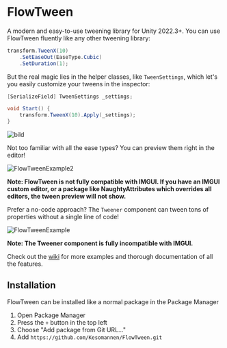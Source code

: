 ﻿# FlowTween

A modern and easy-to-use tweening library for Unity 2022.3+.
You can use FlowTween fluently like any other tweening library:

```csharp
transform.TweenX(10)
    .SetEaseOut(EaseType.Cubic)
    .SetDuration(1);
```

But the real magic lies in the helper classes, like `TweenSettings`,
which let's you easily customize your tweens in the inspector:

```csharp
[SerializeField] TweenSettings _settings;

void Start() {
    transform.TweenX(10).Apply(_settings);
}
```
![bild](https://github.com/Kesomannen/FlowTween/assets/113015915/9afc332f-8fec-4290-9835-0274fdb71f99)

Not too familiar with all the ease types? You can preview them right in the editor!

![FlowTweenExample2](https://github.com/Kesomannen/FlowTween/assets/113015915/04e8b1d4-70d8-4370-904c-c6ef03c676ad)

<b>Note: FlowTween is not fully compatible with IMGUI. If you have an IMGUI custom editor,
or a package like NaughtyAttributes which overrides all editors, the tween preview will not show.</b>

Prefer a no-code approach? The `Tweener` component can tween tons of properties without a single line of code!

![FlowTweenExample](https://github.com/Kesomannen/FlowTween/assets/113015915/ce41dd06-44ce-4132-b672-57f4d86bdb70)

<b>Note: The Tweener component is fully incompatible with IMGUI.</b>

Check out the [wiki](https://github.com/Kesomannen/FlowTween/wiki) for more examples and thorough documentation of all the features.

## Installation

FlowTween can be installed like a normal package in the Package Manager

1. Open Package Manager
2. Press the `+` button in the top left
3. Choose "Add package from Git URL..."
4. Add `https://github.com/Kesomannen/FlowTween.git`


